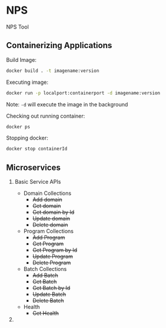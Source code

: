 # NPS

NPS Tool


## Containerizing Applications

Build Image:
```sh
docker build . -t imagename:version
```

Executing image:
```sh
docker run -p localport:containerport -d imagename:version
```

Note: `-d` will execute the image in the background<br/>

Checking out running container:
```sh
docker ps
```

Stopping docker:
```sh
docker stop containerId
```


## Microservices

1. Basic Service APIs
    - Domain Collections
        - ~~Add domain~~
        - ~~Get domain~~
        - ~~Get domain by Id~~
        - ~~Update domain~~
        - ~~Delete domain~~
    - Program Collections
        - ~~Add Program~~
        - ~~Get Program~~
        - ~~Get Program by Id~~
        - ~~Update Program~~
        - ~~Delete Program~~
    - Batch Collections
        - ~~Add Batch~~
        - ~~Get Batch~~
        - ~~Get Batch by Id~~
        - ~~Update Batch~~
        - ~~Delete Batch~~
    - Health
        - ~~Get Health~~

2. 